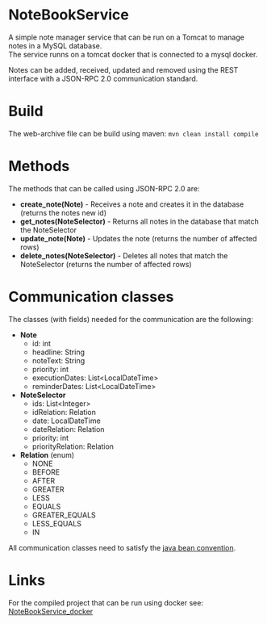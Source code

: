 # NoteBookService

A simple note manager service that can be run on a Tomcat to manage notes in a MySQL database.  
The service runns on a tomcat docker that is connected to a mysql docker.

Notes can be added, received, updated and removed using the REST interface with a JSON-RPC 2.0 communication standard.

# Build

The web-archive file can be build using maven: `mvn clean install compile`

# Methods

The methods that can be called using JSON-RPC 2.0 are:

* **create_note(Note)** - Receives a note and creates it in the database (returns the notes new id)
* **get_notes(NoteSelector)** - Returns all notes in the database that match the NoteSelector
* **update_note(Note)** - Updates the note (returns the number of affected rows)
* **delete_notes(NoteSelector)** - Deletes all notes that match the NoteSelector (returns the number of affected rows)

# Communication classes

The classes (with fields) needed for the communication are the following:

* **Note**
    * id: int
    * headline: String
    * noteText: String
    * priority: int
    * executionDates: List&lt;LocalDateTime&gt;
    * reminderDates: List&lt;LocalDateTime&gt;
* **NoteSelector**
    * ids: List&lt;Integer&gt;
    * idRelation: Relation
    * date: LocalDateTime
    * dateRelation: Relation
    * priority: int
    * priorityRelation: Relation
* **Relation** (enum)
    * NONE
    * BEFORE
    * AFTER
    * GREATER
    * LESS
    * EQUALS
    * GREATER_EQUALS
    * LESS_EQUALS
    * IN
  
All communication classes need to satisfy the [java bean convention](https://en.wikipedia.org/wiki/JavaBeans).

# Links

For the compiled project that can be run using docker see: [NoteBookService_docker](https://github.com/tfassbender/NoteBookService_docker)